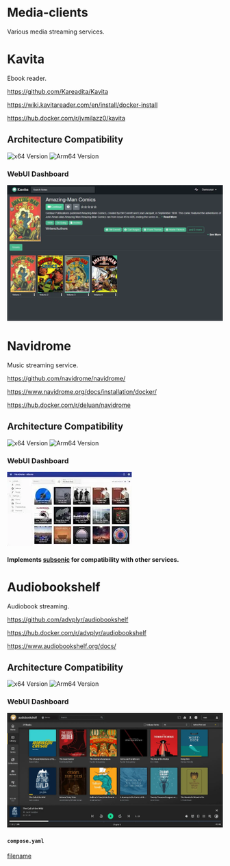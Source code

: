# Media-clients

Various media streaming services.

# Kavita

Ebook reader.

<https://github.com/Kareadita/Kavita>

<https://wiki.kavitareader.com/en/install/docker-install>

<https://hub.docker.com/r/jvmilazz0/kavita>

## Architecture Compatibility

![x64 Version](https://img.shields.io/docker/v/jvmilazz0/kavita/latest?arch=amd64&label=x64) ![Arm64 Version](https://img.shields.io/docker/v/jvmilazz0/kavita/latest?arch=arm64&label=arm64)

### WebUI Dashboard

![Kavita UI](../../resources/screenshots/kavita.webp)

# Navidrome

Music streaming service.

<https://github.com/navidrome/navidrome/>

<https://www.navidrome.org/docs/installation/docker/>

<https://hub.docker.com/r/deluan/navidrome>

## Architecture Compatibility

![x64 Version](https://img.shields.io/docker/v/deluan/navidrome/latest?arch=amd64&label=x64) ![Arm64 Version](https://img.shields.io/docker/v/deluan/navidrome/latest?arch=arm64&label=arm64)

### WebUI Dashboard

![Navidrome UI](../../resources/screenshots/navidrome.webp)

#### Implements [subsonic](https://www.subsonic.org/pages/features.jsp) for compatibility with other services.

# Audiobookshelf

Audiobook streaming.

<https://github.com/advplyr/audiobookshelf>

<https://hub.docker.com/r/advplyr/audiobookshelf>

<https://www.audiobookshelf.org/docs/>

## Architecture Compatibility

![x64 Version](https://img.shields.io/docker/v/advplyr/audiobookshelf/latest?arch=amd64&label=x64) ![Arm64 Version](https://img.shields.io/docker/v/advplyr/audiobookshelf/latest?arch=arm64&label=arm64)

### WebUI Dashboard

![Audiobookshelf UI](../../resources/screenshots/audiobookshelf.webp)

#### `compose.yaml`

[filename](compose.yaml ':include :type=code')